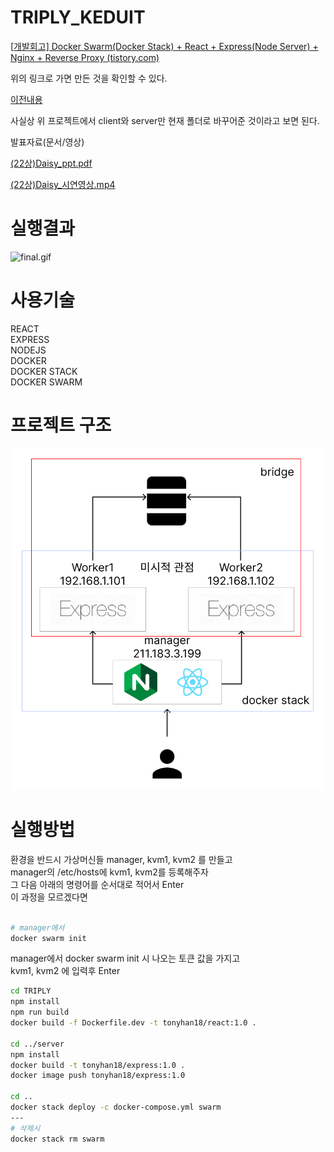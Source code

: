 # TRIPLY_KEDUIT

[[개발회고\] Docker Swarm(Docker Stack) + React + Express(Node Server) + Nginx + Reverse Proxy (tistory.com)](https://tonyhan18.tistory.com/329)

위의 링크로 가면 만든 것을 확인할 수 있다.

[이전내용](https://github.com/tonyhan18/react-express-nginx-dockerstack)

사실상 위 프로젝트에서 client와 server만 현재 폴더로 바꾸어준 것이라고 보면 된다.

발표자료(문서/영상)

[(22상)Daisy_ppt.pdf]((22상)Daisy_ppt.pdf)

[(22상)Daisy_시연영상.mp4]((22상)Daisy_시연영상.mp4)


# 실행결과

![final.gif](final.gif)

# 사용기술

REACT<br>
EXPRESS<br>
NODEJS<br>
DOCKER<br>
DOCKER STACK<br>
DOCKER SWARM<br>

# 프로젝트 구조

![img-1.png](img-1.png)

# 실행방법

환경을 반드시 가상머신들 manager, kvm1, kvm2 를 만들고<br />
manager의 /etc/hosts에 kvm1, kvm2를 등록해주자<br />
그 다음 아래의 명령어를 순서대로 적어서 Enter<br />
이 과정을 모르겠다면 <br />
<br />

```bash
# manager에서
docker swarm init
```

manager에서 docker swarm init 시 나오는 토큰 값을 가지고<br />
kvm1, kvm2 에 입력후 Enter<br />

```bash
cd TRIPLY
npm install
npm run build
docker build -f Dockerfile.dev -t tonyhan18/react:1.0 .

cd ../server
npm install
docker build -t tonyhan18/express:1.0 .
docker image push tonyhan18/express:1.0

cd ..
docker stack deploy -c docker-compose.yml swarm
---
# 삭제시
docker stack rm swarm
```
